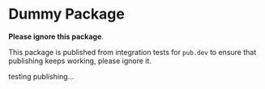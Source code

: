 Dummy Package
=============

**Please ignore this package**.

This package is published from integration tests for `pub.dev` to ensure that
publishing keeps working, please ignore it.

testing publishing...
